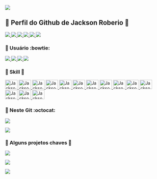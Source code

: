 
 <a href="https://jacksonroberio.com.br" target="_blank" >
  <img src="https://visitor-badge.laobi.icu/badge?page_id=jackson-roberio.jackson-roberio" />
</a>

## :small_orange_diamond: Perfil do Github de Jackson Roberio 👋
 
<div>
  <a href="https://jacksonroberio.com.br" target="_blank" >
    <img src="https://img.shields.io/badge/website-000000?style=for-the-badge&logo=About.me&logoColor=white" /> 
  </a>
  <a href="https://www.linkedin.com/in/jackson-roberio" target="_blank">
    <img src="https://img.shields.io/badge/LinkedIn-0077B5?style=for-the-badge&logo=linkedin&logoColor=white" /> 
  </a> 
  <a href="https:///play.google.com/store/apps/developer?id=Jackson+Roberio+Silva+dos+Santos" target="_blank">
    <img src="https://img.shields.io/badge/Google_Play-414141?style=for-the-badge&logo=google-play&logoColor=white" /> 
  </a> 
  <a href="https://twitter.com/JacksonRoberio" target="_blank">
    <img src="https://img.shields.io/badge/Twitter-1DA1F2?style=for-the-badge&logo=twitter&logoColor=white" /> 
  </a>
  <a href="https://stackoverflow.com/users/11689865/jackson-roberio" target="_blank">
    <img src="https://img.shields.io/badge/Stack_Overflow-FE7A16?style=for-the-badge&logo=stack-overflow&logoColor=white" /> 
  </a>
  <a href="https://br.pinterest.com/jackson_roberio" target="_blank">
    <img src="https://img.shields.io/badge/Pinterest-%23E60023.svg?&style=for-the-badge&logo=Pinterest&logoColor=white" /> 
  </a>
</div>

### :small_orange_diamond: Usuário :bowtie:
<div>
  <a href="https://github.com/jackson-roberio">
      <img src="https://img.shields.io/badge/Windows-0078D6?style=for-the-badge&logo=windows&logoColor=white" />
      <img src="https://img.shields.io/badge/Eclipse-2C2255?style=for-the-badge&logo=eclipse&logoColor=white" />
      <img src="https://img.shields.io/badge/Notepad++-90E59A.svg?style=for-the-badge&logo=notepad%2B%2B&logoColor=black" />  
      <img src="https://img.shields.io/badge/Android_Studio-3DDC84?style=for-the-badge&logo=android-studio&logoColor=white" />
  </a>
</div>

### :small_orange_diamond: Skill :clap:
<div>
    <a href="https://github.com/jackson-roberio">
        <img height="30" width="40" alt="JacksonRoberio-Docker" src="https://cdn.jsdelivr.net/gh/devicons/devicon/icons/java/java-original.svg" />
        <img height="30" width="40" alt="JacksonRoberio-Kotlin" src="https://cdn.jsdelivr.net/gh/devicons/devicon/icons/kotlin/kotlin-original.svg" />
        <img height="30" width="40" alt="JacksonRoberio-Js" src="https://cdn.jsdelivr.net/gh/devicons/devicon/icons/javascript/javascript-plain.svg" />
        <img height="30" width="40" alt="JacksonRoberio-Android" src="https://cdn.jsdelivr.net/gh/devicons/devicon/icons/android/android-plain.svg" />
        <img height="30" width="40" alt="JacksonRoberio-Spring" src="https://cdn.jsdelivr.net/gh/devicons/devicon/icons/spring/spring-original.svg" />
        <img height="30" width="40" alt="JacksonRoberio-Tomcat" src="https://cdn.jsdelivr.net/gh/devicons/devicon/icons/tomcat/tomcat-original.svg" />
        <img height="30" width="40" alt="JacksonRoberio-Wordpress" src="https://cdn.jsdelivr.net/gh/devicons/devicon/icons/wordpress/wordpress-plain.svg" />
        <img height="30" width="40" alt="JacksonRoberio-Postgresql" src="https://cdn.jsdelivr.net/gh/devicons/devicon/icons/postgresql/postgresql-plain-wordmark.svg" />
        <img height="30" width="40" alt="JacksonRoberio-SqlLite" src="https://cdn.jsdelivr.net/gh/devicons/devicon/icons/sqlite/sqlite-original-wordmark.svg" />
        <img height="30" width="40" alt="JacksonRoberio-Git" src="https://cdn.jsdelivr.net/gh/devicons/devicon/icons/git/git-original.svg" />
        <img height="30" width="40" alt="JacksonRoberio-Github" src="https://cdn.jsdelivr.net/gh/devicons/devicon/icons/github/github-original.svg" />
        <img height="30" width="40" alt="JacksonRoberio-Gitlab" src="https://cdn.jsdelivr.net/gh/devicons/devicon/icons/gitlab/gitlab-original.svg" />
        <img height="30" width="40" alt="JacksonRoberio-Photoshop" src="https://cdn.jsdelivr.net/gh/devicons/devicon/icons/photoshop/photoshop-plain.svg" />
        <img height="30" width="40" alt="JacksonRoberio-Docker" src="https://cdn.jsdelivr.net/gh/devicons/devicon/icons/docker/docker-original.svg" />
    </a>
</div>          


### :small_orange_diamond: Neste Git :octocat:
<a href="https://github.com/jackson-roberio">
<p>
<img align="center" src="https://github-readme-stats.vercel.app/api?username=jackson-roberio&show_icons=true&theme=radical&locale=pt-BR&include_all_commits=true&count_private=true&hide=contribs" />
</p>
<p>
<img align="center" src="https://github-readme-stats.vercel.app/api/top-langs/?username=jackson-roberio&theme=radical&locale=pt-BR&layout=compact" />
</p>
</a>
  
### :small_orange_diamond: Alguns projetos chaves :eyes:
<p>
  <a href="https://github.com/jackson-roberio/scrum-certificate">
    <img align="center" src="https://github-readme-stats.vercel.app/api/pin/?username=jackson-roberio&repo=scrum-certificate&theme=dracula" />
  </a>
</p>
<p>
  <a href="https://github.com/jackson-roberio/JacKar-Android">
    <img align="center" src="https://github-readme-stats.vercel.app/api/pin/?username=jackson-roberio&repo=JacKar-Android&theme=dracula" />
  </a>
</p>
<p>
  <a href="https://github.com/jackson-roberio/JackHub">
    <img align="center" src="https://github-readme-stats.vercel.app/api/pin/?username=jackson-roberio&repo=JackHub&theme=dracula" />
  </a>
</p>
